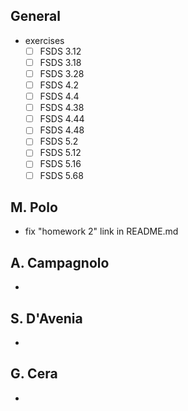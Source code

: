 ## General

* exercises
  * [ ] FSDS 3.12
  * [ ] FSDS 3.18
  * [ ] FSDS 3.28
  * [ ] FSDS 4.2
  * [ ] FSDS 4.4
  * [ ] FSDS 4.38
  * [ ] FSDS 4.44
  * [ ] FSDS 4.48
  * [ ] FSDS 5.2
  * [ ] FSDS 5.12
  * [ ] FSDS 5.16
  * [ ] FSDS 5.68

## M. Polo

* fix "homework 2" link in README.md

## A. Campagnolo

* 

## S. D'Avenia

* 

## G. Cera

* 
